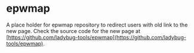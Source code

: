 # epwmap
A place holder for epwmap repository to redirect users with old link to the new page.
Check the source code for the new page at [https://github.com/ladybug-tools/epwmap](https://github.com/ladybug-tools/epwmap).

